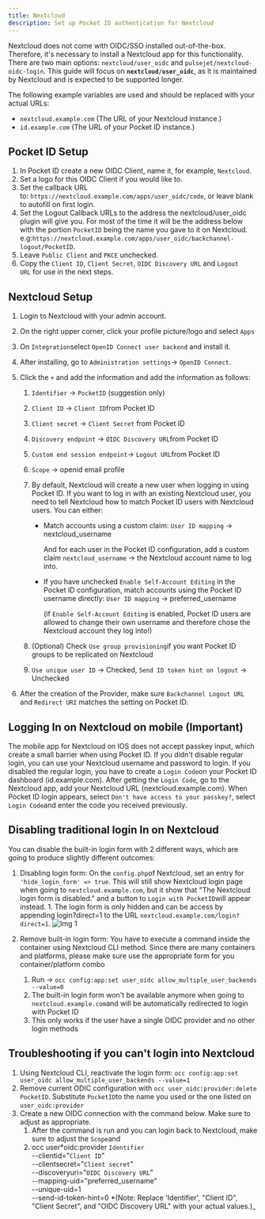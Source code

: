 ```yaml
---
title: Nextcloud
description: Set up Pocket ID authentication for Nextcloud
---
```


Nextcloud does not come with OIDC/SSO installed out-of-the-box. Therefore, it's necessary to install a Nextcloud app for this functionality. There are two main options: `nextcloud/user_oidc` and `pulsejet/nextcloud-oidc-login`. This guide will focus on **`nextcloud/user_oidc`**, as it is maintained by Nextcloud and is expected to be supported longer.

The following example variables are used and should be replaced with your actual URLs:

- `nextcloud.example.com` (The URL of your Nextcloud instance.)
- `id.example.com` (The URL of your Pocket ID instance.)

## Pocket ID Setup

1. In Pocket ID create a new OIDC Client, name it, for example, `Nextcloud`.
2. Set a logo for this OIDC Client if you would like to.
3. Set the callback URL to: `https://nextcloud.example.com/apps/user_oidc/code`, or leave blank to autofill on first login.
4. Set the Logout Callback URLs to the address the nextcloud/user_oidc plugin will give you. For most of the time it will be the address below with the portion `PocketID` being the name you gave to it on Nextcloud. e.g:`https://nextcloud.example.com/apps/user_oidc/backchannel-logout/PocketID`.
5. Leave `Public Client` and `PKCE` unchecked.
6. Copy the `Client ID`, `Client Secret`, `OIDC Discovery URL` and `Logout URL` for use in the next steps.

## Nextcloud Setup

1. Login to Nextcloud with your admin account.
2. On the right upper corner, click your profile picture/logo and select `Apps`
3. On `Integration`select `OpenID Connect user backend` and install it.
4. After installing, go to `Administration settings`-> `OpenID Connect`.
5. Click the `+` and add the information and add the information as follows:
   1. `Identifier` -> `PocketID` (suggestion only)
   2. `Client ID` -> `Client ID`from Pocket ID
   3. `Client secret` -> `Client Secret` from Pocket ID
   4. `Discovery endpoint` -> `OIDC Discovery URL`from Pocket ID
   5. `Custom end session endpoint`-> `Logout URL`from Pocket ID
   6. `Scope` -> openid email profile
   7. By default, Nextcloud will create a new user when logging in using Pocket ID. If you want to log in with an existing Nextcloud user, you need to tell Nextcloud how to match Pocket ID users with Nextcloud users. You can either:
      - Match accounts using a custom claim: `User ID mapping` -> nextcloud_username

        And for each user in the Pocket ID configuration, add a custom claim `nextcloud_username` -> the Nextcloud account name to log into.

      - If you have unchecked `Enable Self-Account Editing` in the Pocket ID configuration, match accounts using the Pocket ID username directly: `User ID mapping` -> preferred_username

        (if `Enable Self-Account Editing` is enabled, Pocket ID users are allowed to change their own username and therefore chose the Nextcloud account they log into!)

   8. (Optional) Check `Use group provisioning`if you want Pocket ID groups to be replicated on Nextcloud
   9. `Use unique user ID` -> Checked, `Send ID token hint on logout` -> Unchecked

6. After the creation of the Provider, make sure `Backchannel Logout URL` and `Redirect URI` matches the setting on Pocket ID.

## Logging In on Nextcloud on mobile (Important)

The mobile app for Nextcloud on IOS does not accept passkey input, which create a small barrier when using Pocket ID. If you didn't disable regular login, you can use your Nextcloud username and password to login. If you disabled the regular login, you have to create a `Login Code`on your Pocket ID dashboard (id.example.com). After getting the `Login Code`, go to the Nextcloud app, add your Nextcloud URL (nextcloud.example.com). When Pocket ID login appears, select `Don't have access to your passkey?`, select `Login Code`and enter the code you received previously.

## Disabling traditional login In on Nextcloud

You can disable the built-in login form with 2 different ways, which are going to produce slightly different outcomes:

1. Disabling login form: On the `config.php`of Nextcloud, set an entry for `'hide_login_form' => true`. This will still show Nextcloud login page when going to `nextcloud.example.com`, but it show that "The Nextcloud login form is disabled." and a button to `Login with PocketID`will appear instead. 1. The login form is only hidden and can be access by appending login?direct=1 to the URL `nextcloud.example.com/login?direct=1`.
   ![Img 1](https://github.com/user-attachments/assets/a34b5ea2-bc86-4d10-8a0e-6c253329235e)

1. Remove built-in login form: You have to execute a command inside the container using Nextcloud CLI method. Since there are many containers and platforms, please make sure use the appropriate form for you container/platform combo
   1. Run -> `occ config:app:set user_oidc allow_multiple_user_backends --value=0`
   2. The built-in login form won't be available anymore when going to `nextcloud.example.com`and will be automatically redirected to login with Pocket ID
   3. This only works if the user have a single OIDC provider and no other login methods

## Troubleshooting if you can't login into Nextcloud

1. Using Nextcloud CLI, reactivate the login form: `occ config:app:set user_oidc allow_multiple_user_backends --value=1`
2. Remove current ODIC configuration with `occ user_oidc:provider:delete PocketID`. Substitute `PocketID`to the name you used or the one listed on `user_oidc:provider`
3. Create a new OIDC connection with the command below. Make sure to adjust as appropriate.
   1. After the command is run and you can login back to Nextcloud, make sure to adjust the `Scope`and
   2. occ user*oidc:provider `Identifier` \
       --clientid="`Client ID`" \
       --clientsecret="`Client secret`" \
       --discoveryuri="`OIDC Discovery URL`" \
       --mapping-uid="preferred_username" \
       --unique-uid=1 \
       --send-id-token-hint=0
      *(Note: Replace 'Identifier', "Client ID", "Client Secret", and "OIDC Discovery URL" with your actual values.)\_
